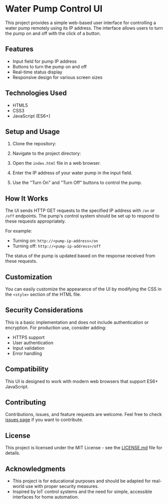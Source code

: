 # Water Pump Control UI

This project provides a simple web-based user interface for controlling a water pump remotely using its IP address. The interface allows users to turn the pump on and off with the click of a button.

## Features

- Input field for pump IP address
- Buttons to turn the pump on and off
- Real-time status display
- Responsive design for various screen sizes

## Technologies Used

- HTML5
- CSS3
- JavaScript (ES6+)

## Setup and Usage

1. Clone the repository:
2.  Navigate to the project directory:
3. Open the `index.html` file in a web browser.

4. Enter the IP address of your water pump in the input field.

5. Use the "Turn On" and "Turn Off" buttons to control the pump.

## How It Works

The UI sends HTTP GET requests to the specified IP address with `/on` or `/off` endpoints. The pump's control system should be set up to respond to these requests appropriately.

For example:
- Turning on: `http://<pump-ip-address>/on`
- Turning off: `http://<pump-ip-address>/off`

The status of the pump is updated based on the response received from these requests.

## Customization

You can easily customize the appearance of the UI by modifying the CSS in the `<style>` section of the HTML file.

## Security Considerations

This is a basic implementation and does not include authentication or encryption. For production use, consider adding:

- HTTPS support
- User authentication
- Input validation
- Error handling

## Compatibility

This UI is designed to work with modern web browsers that support ES6+ JavaScript.

## Contributing

Contributions, issues, and feature requests are welcome. Feel free to check [issues page](https://github.com/yourusername/water-pump-control-ui/issues) if you want to contribute.

## License

This project is licensed under the MIT License - see the [LICENSE.md](LICENSE.md) file for details.

## Acknowledgments

- This project is for educational purposes and should be adapted for real-world use with proper security measures.
- Inspired by IoT control systems and the need for simple, accessible interfaces for home automation.
